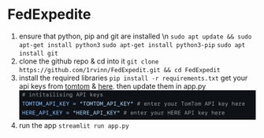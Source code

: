 # FedExpedite
1. ensure that python, pip and git are installed \n
`sudo apt update && sudo apt-get install python3`
`sudo apt-get install python3-pip`
`sudo apt install git`
2. clone the github repo & cd into it
`git clone https://github.com/1rvinn/FedExpedit.git && cd FedExpedit`
3. install the required libraries
`pip install -r requirements.txt`
get your api keys from [tomtom](https://developer.tomtom.com/ "tomtom") & [here](https://platform.here.com/ "here"). then update them in app.py
![](https://github.com/1rvinn/FedExpedite/blob/main/images/Screenshot%202025-01-09%20at%2023.08.55.png?raw=true)
4. run the app
`streamlit run app.py`
